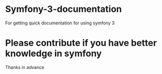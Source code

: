 # Symfony-3-documentation
For getting quick documentation for using symfony 3


# Please contribute if you have better knowledge in symfony
Thanks in advance
